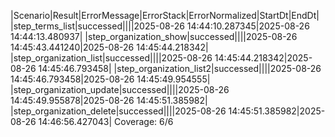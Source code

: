 |Scenario|Result|ErrorMessage|ErrorStack|ErrorNormalized|StartDt|EndDt|
|step_terms_list|successed||||2025-08-26 14:44:10.287345|2025-08-26 14:44:13.480937|
|step_organization_show|successed||||2025-08-26 14:45:43.441240|2025-08-26 14:45:44.218342|
|step_organization_list|successed||||2025-08-26 14:45:44.218342|2025-08-26 14:45:46.793458|
|step_organization_list2|successed||||2025-08-26 14:45:46.793458|2025-08-26 14:45:49.954555|
|step_organization_update|successed||||2025-08-26 14:45:49.955878|2025-08-26 14:45:51.385982|
|step_organization_delete|successed||||2025-08-26 14:45:51.385982|2025-08-26 14:46:56.427043|
Coverage: 6/6
